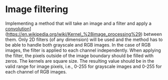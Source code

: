 #  Image filtering

Implementing a method that will take an image and a filter and apply a [convolution](https://en.wikipedia.org/wiki/Kernel_%28image_processing%29)](https://en.wikipedia.org/wiki/Kernel_%28image_processing%29) between them. Only 2D filters (of any dimension) will be used and the method has to be able to handle both grayscale and RGB images. In the case of RGB images, the filter is applied to each channel independently. When applying the filter, the pixels outside of the image boundary should be filled with zeros. The kernels are square size. The resulting value should be in the valid range for image pixels, i.e., 0-255 for grayscale images and 0-255 for each channel of RGB images.

